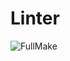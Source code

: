# Linter
![FullMake](https://github.com/ibanb/frontend-project-11/actions/workflows/node.js.yml/badge.svg)
